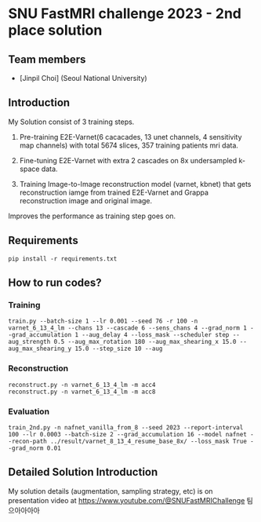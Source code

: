# SNU FastMRI challenge 2023 - 2nd place solution  

## Team members 
- [Jinpil Choi] (Seoul National University)

## Introduction
My Solution consist of 3 training steps.

1. Pre-training E2E-Varnet(6 cacacades, 13 unet channels, 4 sensitivity map channels) with total 5674 slices, 357 training patients mri data.

2. Fine-tuning E2E-Varnet with extra 2 cascades on 8x undersampled k-space data.

3. Training Image-to-Image reconstruction model (varnet, kbnet) that gets reconstruction iamge from trained E2E-Varnet and Grappa reconstruction image and original image.

Improves the performance as training step goes on.

## Requirements 
```
pip install -r requirements.txt 
```

## How to run codes? 

### Training 
```
train.py --batch-size 1 --lr 0.001 --seed 76 -r 100 -n varnet_6_13_4_lm --chans 13 --cascade 6 --sens_chans 4 --grad_norm 1 --grad_accumulation 1 --aug_delay 4 --loss_mask --scheduler step --aug_strength 0.5 --aug_max_rotation 180 --aug_max_shearing_x 15.0 --aug_max_shearing_y 15.0 --step_size 10 --aug
```

### Reconstruction 
```
reconstruct.py -n varnet_6_13_4_lm -m acc4 
reconstruct.py -n varnet_6_13_4_lm -m acc8
```

### Evaluation
```
train_2nd.py -n nafnet_vanilla_from_8 --seed 2023 --report-interval 100 --lr 0.0003 --batch-size 2 --grad_accumulation 16 --model nafnet --recon-path ../result/varnet_8_13_4_resume_base_8x/ --loss_mask True --grad_norm 0.01
```

## Detailed Solution Introduction
My solution details (augmentation, sampling strategy, etc) is on presentation video at https://www.youtube.com/@SNUFastMRIChallenge 팀 으아아아아


